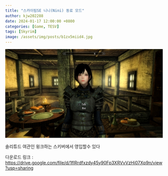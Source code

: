 ```yaml
---
title: "스카이림SE 니니(Nini) 동료 모드"
author: kjw202288
date: 2024-01-17 12:00:00 +0800
categories: [Game, TESV]
tags: [Skyrim]
image: /assets/img/posts/b1zx5miid4.jpg
---
```


<img src="/assets/img/posts/b1zx5miid4.jpg">

솔리튜드 여관인 윙크하는 스키버에서 영입할수 있다

다운로드 링크 : <https://drive.google.com/file/d/1fIRrdfxzdy45y90Fp3XRVvVzHi07Xp9n/view?usp=sharing>

<model-viewer id="model-ex" src="{{ 'assets/cg/Nini.glb' | relative_url }}" alt="model sample" camera-controls></model-viewer>

<style>
model-viewer {
  width: 300px;
  height: 400px;
}
</style>